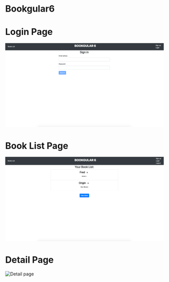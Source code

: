 # Bookgular6

# Login Page
![Login page](screenshots/login-page.png)

# Book List Page
![Book List page](screenshots/book-list-page.png)

# Detail Page
![Detail page](screenshots/detail-book-page.png)
